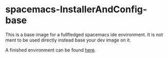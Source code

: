# spacemacs-InstallerAndConfig-base

This is a base image for a fullfledged spacemacs ide environment.
It is not ment to be used directly instead base your dev image on it.

A finished environment can be found [here](https://github.com/smile13241324/spacemacs-InstallerAndConfig).